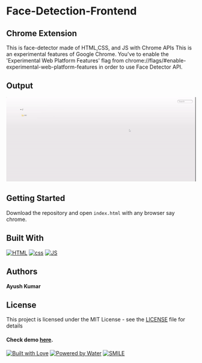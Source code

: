# Face-Detection-Frontend

## Chrome Extension

 This is face-detector made of HTML,CSS, and JS with Chrome APIs This is an experimental features of Google Chrome. You've to enable the 'Experimental Web Platform Features' flag from chrome://flags/#enable-experimental-web-platform-features in order to use Face Detector API.
 
 ## Output
 
  <p align="center">
     <a href="https://github.com/Ayush7614"><img src="https://github.com/Ayush7614/Face-Detection-Frontend/blob/main/ezgif.com-gif-maker.gif" /></a> 
</p>



## Getting Started

Download the repository and open `index.html` with any browser say chrome.

## Built With

[![HTML](https://forthebadge.com/images/badges/uses-html.svg)](https://github.com/Ayush7614/Etihaas) [![css](https://forthebadge.com/images/badges/uses-css.svg)](https://github.com/Ayush7614/Etihaas) [![JS](https://forthebadge.com/images/badges/uses-js.svg)](https://github.com/Ayush7614)

## Authors

**Ayush Kumar**

## License

This project is licensed under the MIT License - see the [LICENSE](https://github.com/Ayush7614/Etihaas/blob/master/LICENSE) file for details

#### Check demo [here](https://github.com/Ayush7614/Face-Detection-Frontend).

[![Built with Love](https://forthebadge.com/images/badges/built-with-love.svg)](https://github.com/Ayush7614) [![Powered by Water](https://forthebadge.com/images/badges/powered-by-water.svg)](https://github.com/Ayush7614) [![SMILE](https://forthebadge.com/images/badges/makes-people-smile.svg)](https://github.com/Ayush7614)
